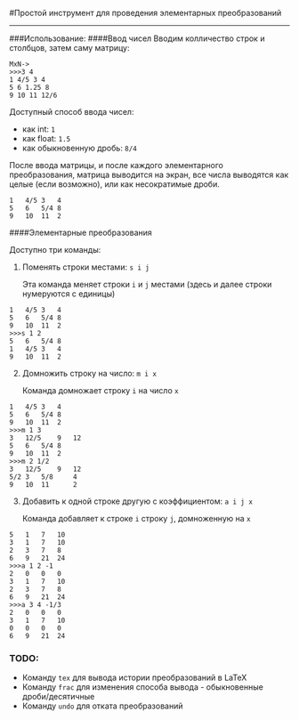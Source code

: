 #Простой инструмент для проведения элементарных преобразований

---

###Использование:
####Ввод чисел
Вводим колличество строк и столбцов, затем саму матрицу:
```pycon
MxN->
>>>3 4
1 4/5 3 4
5 6 1.25 8
9 10 11 12/6
```
Доступный способ ввода чисел:
* как int: `1`
* как float: `1.5`
* как обыкновенную дробь: `8/4`

После ввода матрицы, и после каждого элементарного преобразования,
матрица выводится на экран, все числа выводятся как целые
(если возможно), или как несократимые дроби.

```pycon
1   4/5 3   4
5   6   5/4 8
9   10  11  2
```

####Элементарные преобразования

Доступно три команды: 
1. Поменять строки местами: `s i j`
    
    Эта команда меняет строки `i` и `j` местами (здесь и далее строки
нумеруются с единицы)
```pycon
1   4/5 3   4
5   6   5/4 8
9   10  11  2
>>>s 1 2
5   6   5/4 8
1   4/5 3   4
9   10  11  2
```
2. Домножить строку на число: `m i x` 
    
    Команда домножает строку `i` на число `x`
```pycon
1   4/5 3   4
5   6   5/4 8
9   10  11  2
>>>m 1 3
3   12/5    9   12
5   6   5/4 8
9   10  11  2
>>>m 2 1/2
3   12/5    9   12
5/2 3   5/8     4
9   10  11      2
```
3. Добавить к одной строке другую с коэффициентом: `a i j x`
    
    Команда добавляет к строке `i` строку `j`, домноженную на `x`
```pycon
5   1   7   10
3   1   7   10
2   3   7   8
6   9   21  24
>>>a 1 2 -1
2   0   0   0
3   1   7   10
2   3   7   8
6   9   21  24
>>>a 3 4 -1/3
2   0   0   0
3   1   7   10
0   0   0   0
6   9   21  24
```

### TODO:
* Команду `tex` для вывода истории преобразований в LaTeX
* Команду `frac` для изменения способа вывода - обыкновенные дроби/десятичные
* Команду `undo` для отката преобразований